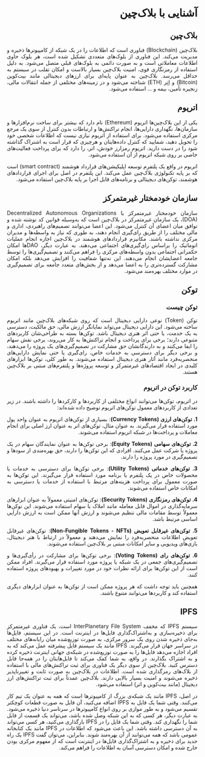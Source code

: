 <div style="direction: rtl; text-align: justify;">

# آشنایی با بلاک‌چین

## بلاک‌چین

بلاک‌چین (Blockchain) فناوری است که اطلاعات را در یک شبکه از کامپیوترها ذخیره و مدیریت می‌کند. این فناوری از بلوک‌های متعددی تشکیل شده است، هر بلوک حاوی اطلاعات معاملاتی است و به صورت دائمی به بلوک‌های قبلی متصل می‌شود. به دلیل استفاده از رمزنگاری قوی، امنیت بلاک‌چین بسیار بالاست و امکان تقلب در سیستم به حداقل می‌رسد. بلاک‌چین به عنوان پایه‌ای برای ارزهای دیجیتالی مانند بیت‌کوین (Bitcoin) و اِتِر (ETH) شناخته می‌شود و در زمینه‌های مختلفی از جمله انتقالات مالی، زنجیره تأمین، بیمه و ... استفاده می‌شود.

## اتریوم
یکی از این بلاک‌چین‌ها اتریوم (Ethereum) نام دارد که بیشتر برای ساخت نرم‌افزار‌ها و سازمان‌ها، نگهداری دارایی‌ها، انجام تراکنش‌ها و ارتباطات بدون کنترل از سوی یک مرجع مرکزی استفاده می‌‌شود. برای استفاده از اتریوم نیازی نیست که اطلاعات شخصی خود را تحویل دهید، شمایید که کنترل داده‌هایتان و هرچیزی که قرار است به اشتراک گذاشته شود را در دست دارید. اتریوم رمزارز خودش، اتر، را دارد که برای پرداخت فعالیت‌های خاصی بر روی شبکه اتریوم از آن استفاده می‌شود.

اتریوم در واقع یک پلتفرم توسعه اپلیکیشن‌های قرارداد هوشمند (smart contract) است که بر پایه تکنولوژی بلاک‌چین عمل می‌کند. این پلتفرم در اصل برای اجرای قراردادهای هوشمند، توکن‌های دیجیتالی و برنامه‌های قابل اجرا بر پایه بلاک‌چین استفاده می‌شود.

## سازمان خودمختار غیرمتمرکز

سازمان خودمختار غیرمتمرکز یا Decentralized Autonomous Organizations (DOA)، یک سازمان غیرمتمرکز در بلاک‌چین است که به‌وسیله قوانین کد نوشته شده و توافق میان اعضای آن کنترل می‌شود. این اعضا می‌توانند تصمیم‌های راهبردی، اداری و مالی مختلف را از طریق رای‌گیری انجام دهند، به طوری که نیاز به واسطه‌ها و مدیران مرکزی نداشته باشند. مکانیزم‌ قراردادهای هوشمند در بلاک‌چین اجازه انجام عملیات اتوماتیک را بر‌اساس رای‌گیری‌های اجتماعی می‌دهند. به عبارت دیگر، DAOها امکان حکمرانی اجتماعی بدون واسطه‌های مرکزی را فراهم می‌کنند و تصمیم‌گیری‌ها را توسط جامعه اعضایشان انجام می‌دهند. این نه‌تنها شفافیت را افزایش می‌دهد بلکه امکان مشارکت گسترده‌تری را به اعضا می‌دهد و از بخش‌های متعدد جامعه برای تصمیم‌گیری در موارد مختلف بهره‌مند می‌شود.

## توکن


### توکن چیست
توکن (Token) نوعی دارایی دیجیتال است که روی شبکه‌های بلاک‌چین مانند اتریوم ساخته می‌شود. این دارایی دیجیتال می‌تواند نمایانگر ارزش مالی، حق مالکیت، دسترسی به یک خدمت، یا حتی اثر هنری دیجیتال باشد. توکن‌ها بسته به طراحی‌شان کاربردهای متنوعی دارند؛ برخی برای پرداخت و انجام تراکنش‌ها به کار می‌روند، برخی نقش سهام را ایفا می‌کنند و به دارندگانشان حق مشارکت در تصمیم‌گیری‌های یک پروژه را می‌دهند، و برخی دیگر برای دسترسی به خدمات خاص، رای‌گیری یا حتی نمایش دارایی‌های منحصربه‌فرد مانند آثار هنری دیجیتال استفاده می‌شوند. به طور کلی، توکن‌ها ابزارهای کلیدی در ایجاد اقتصادهای غیرمتمرکز و توسعه پروژه‌ها و پلتفرم‌های مبتنی بر بلاک‌چین هستند.

### کاربرد توکن در اتریوم 
در اتریوم، توکن‌ها می‌توانند انواع مختلفی از کاربردها و کارکردها را داشته باشند. در زیر تعدادی از کاربردهای معمول توکن‌های اتریوم توضیح داده شده‌اند:

**1. توکن‌های ارزی (Currency Tokens)**: بسیاری از توکن‌های اتریوم به عنوان واحد پول مورد استفاده قرار می‌گیرند. به عنوان مثال، توکن‌های اتر به عنوان ارز اصلی برای انجام معاملات و پرداخت‌ها در شبکه اتریوم استفاده می‌شوند.

**2. توکن‌های سهامی (Equity Tokens)**: برخی توکن‌ها به عنوان نمایندگان سهام در یک پروژه یا شرکت عمل می‌کنند. افرادی که این توکن‌ها را دارند، حق بهره‌مندی از سودها و تصمیم‌گیری در مورد پروژه را دارند.

**3. توکن‌های خدماتی (Utility Tokens)**: برخی توکن‌ها برای دسترسی به خدمات یا محصولات خاص در یک پلتفرم یا برنامه مورد استفاده قرار می‌گیرند. این توکن‌ها به صورت معمول برای پرداخت هزینه‌های مرتبط با استفاده از خدمات یا دسترسی به امکانات خاص استفاده می‌شوند.

**4. توکن‌های رمزنگاری (Security Tokens)**: توکن‌های امنیتی معمولاً به عنوان ابزارهای سرمایه‌گذاری در اموال قابل معامله مانند املاک یا سهام استفاده می‌شوند. این توکن‌ها معمولاً توسط مقامات مالی تنظیم می‌شوند و ارزش آنها ممکن است به ارزش دارایی اساسی مرتبط باشد.

**5. توکن‌های غیرقابل تعویض (Non-Fungible Tokens - NFTs)**: توکن‌های غیرقابل تعویض اطلاعات منحصر‌به‌فرد را نمایش می‌دهند و معمولاً در ارتباط با هنر دیجیتال، بازی‌های ویدیویی و سایر امکانات مبتنی بر بلاک‌چین استفاده می‌شوند.

**6. توکن‌های رای (Voting Tokens)**: برخی توکن‌ها برای مشارکت در رأی‌گیری‌ها و تصمیم‌گیری‌های جمعی در یک شبکه یا پروژه مورد استفاده قرار می‌گیرند. افراد ممکن است از این توکن‌ها برای ارائه نظرات خود در مورد تغییرات و بهبودهای پروژه استفاده کنند.

همچنین باید توجه داشت که هر پروژه ممکن است از توکن‌ها به عنوان ابزارهای دیگری استفاده کند و کاربردها می‌توانند متنوع باشند.

<div style="direction: rtl; text-align: justify;">
  <h2> IPFS</h2>
  <p>
    سیستم IPFS که مخفف InterPlanetary File System است، یک فناوری غیرمتمرکز برای ذخیره‌سازی و به‌اشتراک‌گذاری فایل‌ها در اینترنت است. در این سیستم، فایل‌ها به‌جای ذخیره‌ شدن روی یک سرور مرکزی، به صورت توزیع‌شده میان رایانه‌های مختلف در سراسر جهان قرار می‌گیرند. IPFS مانند یک سیستم فایل پیشرفته عمل می‌کند که به افراد اجازه می‌دهد فایل‌ها را به صورت توزیع‌شده در شبکه‌ی جهانی اینترنت ذخیره کرده و به اشتراک بگذارند. در واقع، به شما کمک می‌کند تا فایل‌هایتان را در همه‌جا قابل دسترس کنید. بلاک‌چین از سوی دیگر یک فناوری برای ثبت تراکنش‌های مالی با استفاده از بلاک‌های رمزگذاری شده است. اطلاعات در بلاک‌چین به صورت ثابت و تغییرناپذیر ذخیره می‌شوند و امنیت بسیار بالایی دارند. بلاک‌چین عمدتاً برای ثبت تراکنش‌های ارز دیجیتال (مانند بیت‌کوین و اتر) استفاده می‌شود.
  </p>
</div>

در اصل، IPFS مانند یک شبکه‌ی بزرگ از کامپیوترها است که همه به عنوان یک تیم کار می‌کنند. وقتی شما یک فایل به IPFS اضافه می‌کنید، آن فایل به صورت قطعات کوچکتر تقسیم می‌شود و به طور موازی بر روی انواع کامپیوترها در سرتاسر دنیا ذخیره می‌شود. به عبارت دیگر، هر کسی که به این شبکه وصل شده باشد، می‌تواند یک قسمت از فایل شما را نگهداری کند. وقتی شما یک فایل را در IPFS بارگذاری می‌کنید، هر کسی می‌تواند به آن دسترسی‌ داشته باشد. این باعث می‌شود که اطلاعات در IPFS مانند یک کتابخانه عمومی باشد که همه می‌توانند از آن بهره‌مند شوند. بنابراین، می‌توان گفت IPFS یک راه جدید برای ذخیره و به اشتراک‌گذاری فایل‌ها در اینترنت است که از مفهوم مرکزی بودن خارج شده و امکان دسترسی آسان به اطلاعات را فراهم می‌کند.

</div>

